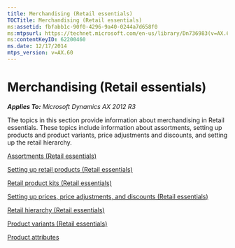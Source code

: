 ```yaml
---
title: Merchandising (Retail essentials)
TOCTitle: Merchandising (Retail essentials)
ms:assetid: fbfabb1c-90f0-4296-9a40-0244a7d658f0
ms:mtpsurl: https://technet.microsoft.com/en-us/library/Dn736983(v=AX.60)
ms:contentKeyID: 62200460
ms.date: 12/17/2014
mtps_version: v=AX.60
---
```


# Merchandising (Retail essentials) 


_**Applies To:** Microsoft Dynamics AX 2012 R3_

The topics in this section provide information about merchandising in Retail essentials. These topics include information about assortments, setting up products and product variants, price adjustments and discounts, and setting up the retail hierarchy.

[Assortments (Retail essentials)](assortments-retail-essentials.md)

[Setting up retail products (Retail essentials)](setting-up-retail-products-retail-essentials.md)

[Retail product kits (Retail essentials)](retail-product-kits-retail-essentials.md)

[Setting up prices, price adjustments, and discounts (Retail essentials)](setting-up-prices-price-adjustments-and-discounts-retail-essentials.md)

[Retail hierarchy (Retail essentials)](retail-hierarchy-retail-essentials.md)

[Product variants (Retail essentials)](product-variants-retail-essentials.md)

[Product attributes](product-attributes.md)

  


